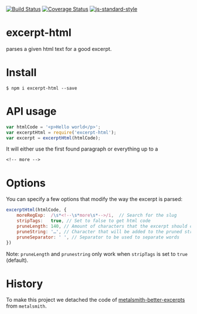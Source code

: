 [![Build Status](https://travis-ci.org/martinheidegger/excerpt-html.svg?branch=master)](https://travis-ci.org/martinheidegger/excerpt-html)
[![Coverage Status](https://coveralls.io/repos/github/martinheidegger/excerpt-html/badge.svg?branch=master)](https://coveralls.io/github/martinheidegger/excerpt-html?branch=master)
[![js-standard-style](https://img.shields.io/badge/code%20style-standard-brightgreen.svg)](http://standardjs.com/)

# excerpt-html

parses a given html text for a good excerpt.

# Install

```
$ npm i excerpt-html --save
```

# API usage

```JavaScript
var htmlCode = '<p>Hello world</p>';
var excerptHtml = require('excerpt-html');
var excerpt = excerptHtml(htmlCode);
```

It will either use the first found paragraph or everything up to a 

`<!-- more -->`

# Options

You can specify a few options that modify the way the excerpt is parsed:

``` JavaScript
excerptHtml(htmlCode, {
    moreRegExp:  /\s*<!--\s*more\s*-->/i,  // Search for the slug
    stripTags:   true, // Set to false to get html code
    pruneLength: 140, // Amount of characters that the excerpt should contain
    pruneString: '…', // Character that will be added to the pruned string
    pruneSeparator: ' ', // Separator to be used to separate words
})
```

Note: `pruneLength` and `prunestring` only work when `stripTags` is set to `true` (default).

# History

To make this project we detached the code of [metalsmith-better-excerpts](https://github.com/simbo/metalsmith-better-excerpts) from `metalsmith`.



